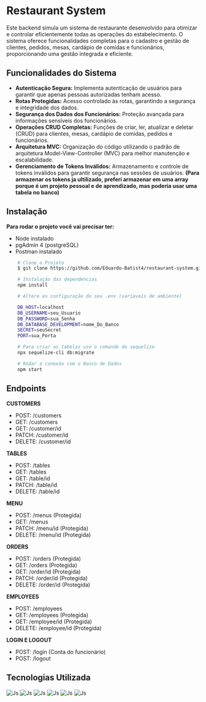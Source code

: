 
# Restaurant System

Este backend simula um sistema de restaurante desenvolvido para otimizar e controlar eficientemente todas as operações do estabelecimento. O sistema oferece funcionalidades completas para o cadastro e gestão de clientes, pedidos, mesas, cardápio de comidas e funcionários, proporcionando uma gestão integrada e eficiente.
## Funcionalidades do Sistema 
- **Autenticação Segura:** Implementa autenticação de usuários para garantir que apenas pessoas autorizadas tenham acesso.
- **Rotas Protegidas:** Acesso controlado às rotas, garantindo a segurança e integridade dos dados.
- **Segurança dos Dados dos Funcionários:** Proteção avançada para informações sensíveis dos funcionários.
- **Operações CRUD Completas:** Funções de criar, ler, atualizar e deletar (CRUD) para clientes, mesas, cardápio de comidas, pedidos e funcionários.
- **Arquitetura MVC:** Organização do código utilizando o padrão de arquitetura Model-View-Controller (MVC) para melhor manutenção e escalabilidade.
- **Gerenciamento de Tokens Inválidos:** Armazenamento e controle de tokens inválidos para garantir segurança nas sessões de usuários. **(Para armazenar os tokens ja ultilizado, preferi armazenar em uma array porque é um projeto pessoal e de aprendizado, mas poderia usar uma tabela no banco)**

## Instalação


**Para rodar o projeto você vai precisar ter:**

- Node instalado
- pgAdmin 4 (postgreSQL)
- Postman instalado


```bash
    # Clone o Projeto
    $ git clone https://github.com/Eduardo-Batist4/restaurant-system.git
```
```bash
    # Instalação das dependencias
    npm install
```
```bash
    # Altere as configuração do seu .env (variaveis de ambiente)

    DB_HOST=localhost
    DB_USERNAME=seu_Usuario
    DB_PASSWORD=sua_Senha
    DB_DATABASE_DEVELOPMENT=nome_Do_Banco
    SECRET=seuSecret
    PORT=sua_Porta
```
```bash
    # Para criar as tabelas use o comando do sequelize
    npx sequelize-cli db:migrate

    # Rodar a conexão com o Banco de Dados
    npm start
```
## Endpoints

**CUSTOMERS**   
- POST: /customers
- GET: /customers
- GET: /customer/id
- PATCH: /customer/id
- DELETE: /customer/id

**TABLES**
- POST: /tables
- GET: /tables
- GET: /table/id
- PATCH: /table/id
- DELETE: /table/id

**MENU**
- POST: /menus (Protegida)
- GET: /menus
- PATCH: /menu/id (Protegida)
- DELETE: /menu/id (Protegida)

**ORDERS**
- POST: /orders (Protegida)
- GET: /orders (Protegida)
- GET: /order/id (Protegida)
- PATCH: /order/id (Protegida)
- DELETE: /order/id (Protegida)

**EMPLOYEES**
- POST: /employees
- GET: /employees   (Protegida)
- GET: /employee/id (Protegida)
- DELETE: /employee/id  (Protegida)

**LOGIN E LOGOUT**
- POST: /login (Conta do funcionário)
- POST: /logout




## Tecnologias Utilizada

<img align="center" alt="Js" src="https://img.shields.io/badge/JavaScript-F7DF1E?style=for-the-badge&logo=javascript&logoColor=black"> <img align="center" alt="Js" src="https://img.shields.io/badge/Node.js-43853D?style=for-the-badge&logo=node.js&logoColor=white">
<img align="center" alt="Js" src="https://img.shields.io/badge/PostgreSQL-316192?style=for-the-badge&logo=postgresql&logoColor=white"> <img align="center" alt="Js" src="https://img.shields.io/badge/Express.js-404D59?style=for-the-badge">
<img align="center" alt="Js" src="https://img.shields.io/badge/sequelize-323330?style=for-the-badge&logo=sequelize&logoColor=blue"> <img align="center" alt="Js" src="https://img.shields.io/badge/json%20web%20tokens-323330?style=for-the-badge&logo=json-web-tokens&logoColor=pink">



